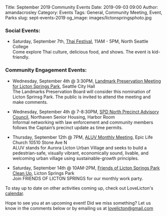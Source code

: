 Title: September 2019 Community Events
Date: 2019-09-03 09:00
Author: amandacrosley
Category: Events
Tags: General, Community Meeting, Event, Parks
slug: sept-events-2019
og_image: images/lictonspringsphoto.jpg

### Social Events:

*   Saturday, September 7th, [Thai Festival](https://www.facebook.com/events/1024572477749729/), 11AM - 5PM, North Seattle College <br>
Come explore Thai culture, delicious food, and shows. The event is kid-friendly.

### Community Engagement Events:

*   Wednesday, September 4th @ 3:30PM, [Landmark Preservation Meeting for Licton Springs Park](http://www.seattle.gov/Documents/Departments/Neighborhoods/HistoricPreservation/Landmarks/PublicNotices/LPBPublicNotice_Licton_Springs_Park.pdf), Seattle City Hall <br />
The Landmarks Preservation Board will consider this nomination of Licton Sprinsg Park. The public is invited to attend the meeting and make comments. 

*   Wednesday, September 4th @ 7-8:30PM, [SPD North Precinct Advisory Council](https://docs.google.com/document/d/1l39_zia1nBDkCuxcw0ytptG66_6xUkhmhKKyqJQB8Dw), Northaven Senior Housing, Harbor Room  <br />
Informal networking with law enforcement and community members follows the Captain’s precinct update as time permits.

*   Thursday, September 12th @ 7PM, [ALUV Monthly Meeting](https://www.facebook.com/events/679460589199315/), Epic Life Church 10510 Stone Ave N<br />
ALUV stands for Aurora Licton Urban Village and seeks to build a pedestrian-safe, visually vibrant, economically sound, livable, and welcoming urban village using sustainable-growth principles.

*   Saturday, September 14th @ 10AM-2PM, [Friends of Licton Springs Park Clean Up](https://lictonsprings.org/work_party.pdf), Licton Springs Park <br />
Join FRIENDS OF LICTON SPRINGS for our monthly work party.

To stay up to date on other activities coming up, check out LoveLicton's [calendar](https://lovelicton.com/pages/community-calendar.html).

Hope to see you at an upcoming event!
Did we miss something? Let us know in the comments below or by emailing us at [lovelicton@gmail.com](mailto:lovelicton@gmail.com)
